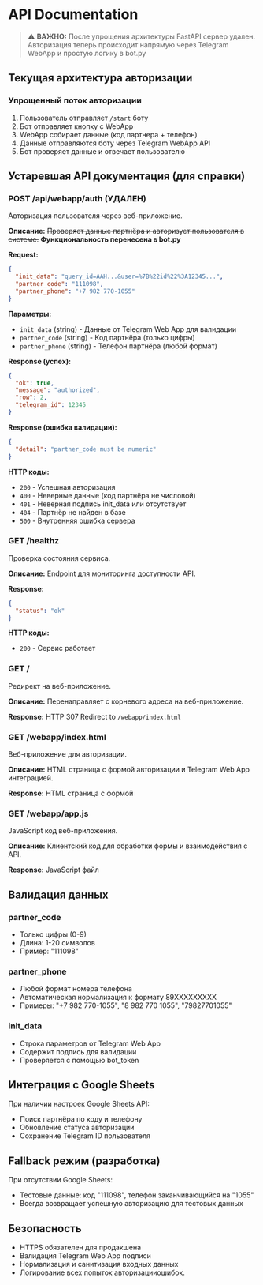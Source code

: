# API Documentation

> ⚠️ **ВАЖНО:** После упрощения архитектуры FastAPI сервер удален. Авторизация теперь происходит напрямую через Telegram WebApp и простую логику в bot.py

## Текущая архитектура авторизации

### Упрощенный поток авторизации
1. Пользователь отправляет `/start` боту
2. Бот отправляет кнопку с WebApp
3. WebApp собирает данные (код партнера + телефон)
4. Данные отправляются боту через Telegram WebApp API
5. Бот проверяет данные и отвечает пользователю

## Устаревшая API документация (для справки)

### POST /api/webapp/auth (УДАЛЕН)
~~Авторизация пользователя через веб-приложение.~~

**Описание:** ~~Проверяет данные партнёра и авторизует пользователя в системе.~~ **Функциональность перенесена в bot.py**

**Request:**
```json
{
  "init_data": "query_id=AAH...&user=%7B%22id%22%3A12345...",
  "partner_code": "111098", 
  "partner_phone": "+7 982 770-1055"
}
```

**Параметры:**
- `init_data` (string) - Данные от Telegram Web App для валидации
- `partner_code` (string) - Код партнёра (только цифры)
- `partner_phone` (string) - Телефон партнёра (любой формат)

**Response (успех):**
```json
{
  "ok": true,
  "message": "authorized",
  "row": 2,
  "telegram_id": 12345
}
```

**Response (ошибка валидации):**
```json
{
  "detail": "partner_code must be numeric"
}
```
**HTTP коды:**
- `200` - Успешная авторизация
- `400` - Неверные данные (код партнёра не числовой)
- `401` - Неверная подпись init_data или отсутствует
- `404` - Партнёр не найден в базе
- `500` - Внутренняя ошибка сервера

### GET /healthz
Проверка состояния сервиса.

**Описание:** Endpoint для мониторинга доступности API.

**Response:**
```json
{
  "status": "ok"
}
```

**HTTP коды:**
- `200` - Сервис работает

### GET /
Редирект на веб-приложение.

**Описание:** Перенаправляет с корневого адреса на веб-приложение.

**Response:** HTTP 307 Redirect to `/webapp/index.html`

### GET /webapp/index.html
Веб-приложение для авторизации.

**Описание:** HTML страница с формой авторизации и Telegram Web App интеграцией.

**Response:** HTML страница с формой

### GET /webapp/app.js
JavaScript код веб-приложения.

**Описание:** Клиентский код для обработки формы и взаимодействия с API.

**Response:** JavaScript файл

## Валидация данных

### partner_code
- Только цифры (0-9)
- Длина: 1-20 символов
- Пример: "111098"

### partner_phone
- Любой формат номера телефона
- Автоматическая нормализация к формату 89XXXXXXXXX
- Примеры: "+7 982 770-1055", "8 982 770 1055", "79827701055"

### init_data
- Строка параметров от Telegram Web App
- Содержит подпись для валидации
- Проверяется с помощью bot_token

## Интеграция с Google Sheets
При наличии настроек Google Sheets API:
- Поиск партнёра по коду и телефону
- Обновление статуса авторизации
- Сохранение Telegram ID пользователя

## Fallback режим (разработка)
При отсутствии Google Sheets:
- Тестовые данные: код "111098", телефон заканчивающийся на "1055"
- Всегда возвращает успешную авторизацию для тестовых данных

## Безопасность
- HTTPS обязателен для продакшена
- Валидация Telegram Web App подписи
- Нормализация и санитизация входных данных
- Логирование всех попыток авторизацииошибок.
